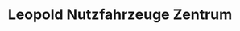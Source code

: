 ---
title: "Leopold Nutzfahrzeuge Zentrum"
url: /forchheim/leopold-nutzfahrzeuge-zentrum/
shop: Autowerkstatt
---